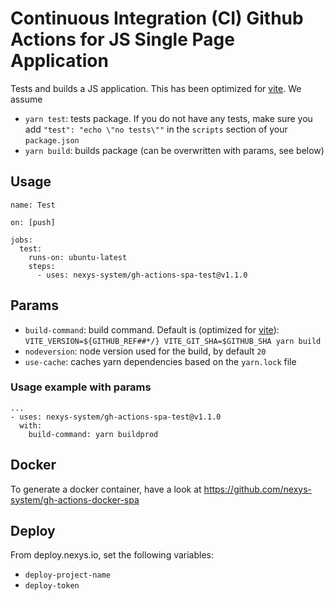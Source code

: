 # Continuous Integration (CI) Github Actions for JS Single Page Application

Tests and builds a JS application. This has been optimized for [vite](https://vitejs.dev/). We assume 

* `yarn test`: tests package. If you do not have any tests, make sure you add `"test": "echo \"no tests\""` in the `scripts` section of your `package.json`
* `yarn build`: builds package (can be overwritten with params, see below)

## Usage

```
name: Test

on: [push]

jobs:
  test:
    runs-on: ubuntu-latest
    steps:
      - uses: nexys-system/gh-actions-spa-test@v1.1.0
```

## Params

* `build-command`: build command. Default is (optimized for [vite](https://vitejs.dev/)): `VITE_VERSION=${GITHUB_REF##*/} VITE_GIT_SHA=$GITHUB_SHA yarn build`
* `nodeversion`: node version used for the build, by default `20`
* `use-cache`: caches yarn dependencies based on the `yarn.lock` file


### Usage example with params

```
...
- uses: nexys-system/gh-actions-spa-test@v1.1.0
  with:
    build-command: yarn buildprod
```

## Docker

To generate a docker container, have a look at https://github.com/nexys-system/gh-actions-docker-spa

## Deploy

From deploy.nexys.io, set the following variables:

* `deploy-project-name`
* `deploy-token`
